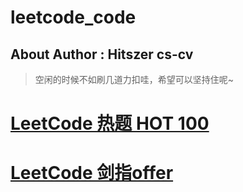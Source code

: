# leetcode_code

## About Author : Hitszer cs-cv

> 空闲的时候不如刷几道力扣哇，希望可以坚持住呢~


# [LeetCode 热题 HOT 100](https://github.com/YuzheZhou2000/leetcode_code/tree/zyz_code/hot-100)

# [LeetCode 剑指offer](https://github.com/YuzheZhou2000/leetcode_code/tree/main/face2offer/offerOnbook)
